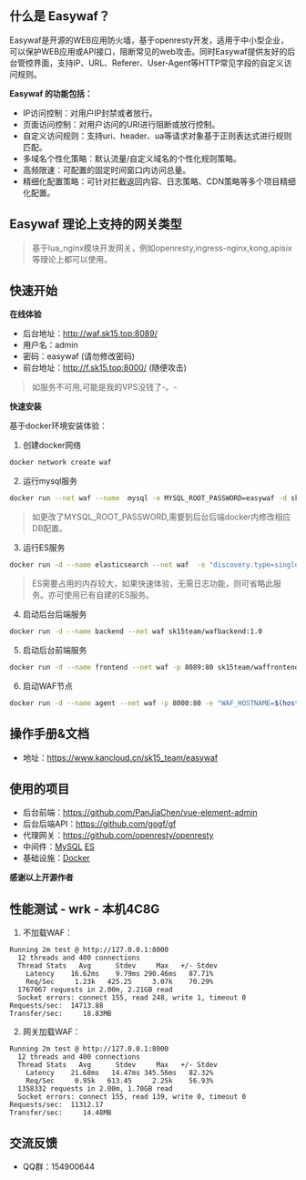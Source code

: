 ## 什么是 Easywaf？

Easywaf是开源的WEB应用防火墙，基于openresty开发，适用于中小型企业，可以保护WEB应用或API接口，阻断常见的web攻击。同时Easywaf提供友好的后台管控界面，支持IP、URL、Referer、User-Agent等HTTP常见字段的自定义访问规则。


**Easywaf 的功能包括：**

-   IP访问控制：对用户IP封禁或者放行。
-   页面访问控制：对用户访问的URI进行阻断或放行控制。
-   自定义访问规则：支持uri、header、ua等请求对象基于正则表达式进行规则匹配。
-   多域名个性化策略：默认流量/自定义域名的个性化规则策略。
-   高频限速：可配置的固定时间窗口内访问总量。
-   精细化配置策略：可针对拦截返回内容、日志策略、CDN策略等多个项目精细化配置。


## Easywaf 理论上支持的网关类型

> 基于lua_nginx模块开发网关，例如openresty,ingress-nginx,kong,apisix等理论上都可以使用。


## 快速开始

**在线体验**

-   后台地址：<http://waf.sk15.top:8089/>
-   用户名：admin
-   密码：easywaf  (请勿修改密码)
-   前台地址：<http://f.sk15.top:8000/>   (随便攻击)

> 如服务不可用,可能是我的VPS没钱了-。-

**快速安装**

基于docker环境安装体验：

1. 创建docker网络

```sh
docker network create waf
```

2. 运行mysql服务

```sh
docker run --net waf --name  mysql -e MYSQL_ROOT_PASSWORD=easywaf -d sk15team/wafmysql:1.0
```

> 如更改了MYSQL_ROOT_PASSWORD,需要到后台后端docker内修改相应DB配置。

3. 运行ES服务

```sh
docker run -d --name elasticsearch --net waf  -e "discovery.type=single-node" elasticsearch:7.17.6
```
> ES需要占用的内存较大，如果快速体验，无需日志功能，则可省略此服务。亦可使用已有自建的ES服务。

4. 启动后台后端服务

```sh
docker run -d --name backend --net waf sk15team/wafbackend:1.0
```

5. 启动后台前端服务

```sh
docker run -d --name frontend --net waf -p 8089:80 sk15team/waffrontend:1.0
```

6. 启动WAF节点

```sh
docker run -d --name agent --net waf -p 8000:80 -e "WAF_HOSTNAME=$(hostname)" -e "WAF_API_TOKEN=f26320c31aa756551df12480dbbe1eb8" -e "WAF_HOST=http://backend:8199" sk15team/waf:1.0
```

## 操作手册&文档

-   地址：<https://www.kancloud.cn/sk15_team/easywaf>



## 使用的项目

-   后台前端：<https://github.com/PanJiaChen/vue-element-admin>
-   后台后端API：<https://github.com/gogf/gf>
-   代理网关：<https://github.com/openresty/openresty>
-   中间件：[MySQL](https://www.mysql.com/) [ES](https://www.elastic.co/)
-   基础设施：[Docker](https://www.docker.com/)

**感谢以上开源作者**

## 性能测试 - wrk - 本机4C8G

1. 不加载WAF：
```
Running 2m test @ http://127.0.0.1:8000
  12 threads and 400 connections
  Thread Stats   Avg      Stdev     Max   +/- Stdev
    Latency    16.62ms    9.79ms 290.46ms   87.71%
    Req/Sec     1.23k   425.25     3.07k    70.29%
  1767067 requests in 2.00m, 2.21GB read
  Socket errors: connect 155, read 248, write 1, timeout 0
Requests/sec:  14713.88
Transfer/sec:     18.83MB
```

2. 网关加载WAF：

```
Running 2m test @ http://127.0.0.1:8000
  12 threads and 400 connections
  Thread Stats   Avg      Stdev     Max   +/- Stdev
    Latency    21.68ms   14.47ms 345.56ms   82.32%
    Req/Sec     0.95k   613.45     2.25k    56.93%
  1358332 requests in 2.00m, 1.70GB read
  Socket errors: connect 155, read 139, write 0, timeout 0
Requests/sec:  11312.17
Transfer/sec:     14.48MB
```

## 交流反馈

- QQ群：154900644